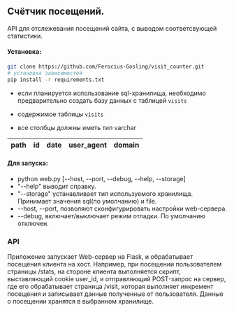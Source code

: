 ## Счётчик посещений.
API для отслежевания посещений сайта, с выводом соответсвующей статистики.

#### Установка:
```bash
git clone https://github.com/Ferocius-Gosling/visit_counter.git
# установка зависимостей
pip install -r requirements.txt 
```
- если планируется использование sql-хранилища, необходимо предварительно создать
базу данных с таблицей `visits`

- содержимое таблицы `visits`
- все столбцы должны иметь тип varchar

| path | id | date | user_agent | domain |
|------|----|------|------------|--------| 

#### Для запуска:
- python web.py [--host, --port, --debug, --help, --storage]
- "--help" выводит справку.
- "--storage" устанавливает тип используемого хранилища. Принимает значения 
sql(по умолчанию) и file.
- --host, --port, позволяют сконфигурировать настройки web-сервера.
- --debug, включает/выключает режим отладки. По умолчанию отключен.

### API 

Приложение запускает Web-сервер на Flask, и обрабатывает посещения клиента на хост.
Например, при посещении пользователем страницы /stats, на стороне клиента выполняется
скрипт, выставляющий cookie user_id, и отправляющий POST-запрос на сервер, где его
обрабатывает страница /visit, которая выполняет инкремент посещения и записывает
данные полученные от пользователя. Данные о посещении хранятся в выбранном хранилище.